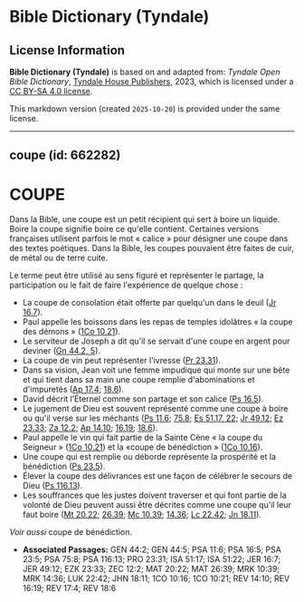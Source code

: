 # Bible Dictionary (Tyndale)

## License Information

**Bible Dictionary (Tyndale)** is based on and adapted from: _Tyndale Open Bible Dictionary_, [Tyndale House Publishers](https://tyndaleopenresources.com/), 2023, which is licensed under a [CC BY-SA 4.0 license](https://creativecommons.org/licenses/by-sa/4.0/legalcode.en).

This markdown version (created `2025-10-20`) is provided under the same license.



--------------------------------

## coupe (id: 662282)

COUPE
=====

Dans la Bible, une coupe est un petit récipient qui sert à boire un liquide. Boire la coupe signifie boire ce qu'elle contient. Certaines versions françaises utilisent parfois le mot « calice » pour désigner une coupe dans des textes poétiques. Dans la Bible, les coupes pouvaient être faites de cuir, de métal ou de terre cuite. 

Le terme peut être utilisé au sens figuré et représenter le partage, la participation ou le fait de faire l'expérience de quelque chose :

* La coupe de consolation était offerte par quelqu'un dans le deuil ([Jr 16\.7](https://ref.ly/Jer16:7)).
* Paul appelle les boissons dans les repas de temples idolâtres « la coupe des démons » ([1Co 10\.21](https://ref.ly/1Cor10:21)).
* Le serviteur de Joseph a dit qu'il se servait d'une coupe en argent pour deviner ([Gn 44\.2, 5](https://ref.ly/Gen44:2,Gen44:5)).
* La coupe de vin peut représenter l'ivresse ([Pr 23\.31](https://ref.ly/Prov23:31)).
* Dans sa vision, Jean voit une femme impudique qui monte sur une bête et qui tient dans sa main une coupe remplie d'abominations et d'impuretés ([Ap 17\.4](https://ref.ly/Rev17:4); [18\.6](https://ref.ly/Rev18:6)).
* David décrit l’Éternel comme son partage et son calice ([Ps 16\.5](https://ref.ly/Ps16:5)).
* Le jugement de Dieu est souvent représenté comme une coupe à boire ou qu'il verse sur les méchants ([Ps 11\.6](https://ref.ly/Ps11:6); [75\.8](https://ref.ly/Ps75:8); [Es 51\.17, 22](https://ref.ly/Isa51:17,Isa51:22); [Jr 49\.12](https://ref.ly/Jer49:12); [Ez 23\.33](https://ref.ly/Ezek23:33); [Za 12\.2](https://ref.ly/Zech12:2); [Ap 14\.10](https://ref.ly/Rev14:10); [16\.19](https://ref.ly/Rev16:19); [18\.6](https://ref.ly/Rev18:6)).
* Paul appelle le vin qui fait partie de la Sainte Cène « la coupe du Seigneur » ([1Co 10\.21](https://ref.ly/1Cor10:21)) et la «coupe de bénédiction » ([1Co 10\.16](https://ref.ly/1Cor10:16)).
* Une coupe qui est remplie ou déborde représente la prospérité et la bénédiction ([Ps 23\.5](https://ref.ly/Ps23:5)).
* Élever la coupe des délivrances est une façon de célébrer le secours de Dieu ([Ps 116\.13](https://ref.ly/Ps116:13)).
* Les souffrances que les justes doivent traverser et qui font partie de la volonté de Dieu peuvent aussi être décrites comme une coupe qu'il leur faut boire ([Mt 20\.22](https://ref.ly/Matt20:22); [26\.39](https://ref.ly/Matt26:39); [Mc 10\.39](https://ref.ly/Mark10:39); [14\.36](https://ref.ly/Mark14:36); [Lc 22\.42](https://ref.ly/Luke22:42); [Jn 18\.11](https://ref.ly/John18:11)).

*Voir aussi* coupe de bénédiction.

* **Associated Passages:** GEN 44:2; GEN 44:5; PSA 11:6; PSA 16:5; PSA 23:5; PSA 75:8; PSA 116:13; PRO 23:31; ISA 51:17; ISA 51:22; JER 16:7; JER 49:12; EZK 23:33; ZEC 12:2; MAT 20:22; MAT 26:39; MRK 10:39; MRK 14:36; LUK 22:42; JHN 18:11; 1CO 10:16; 1CO 10:21; REV 14:10; REV 16:19; REV 17:4; REV 18:6

